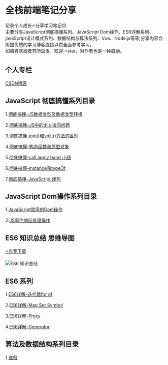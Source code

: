 # 全栈前端笔记分享
记录个人成长🔥分享学习笔记😊<br>
主要分享JavaScript彻底搞懂系列、JavaScript Dom操作、ES6详解系列、javaScript设计模式系列、数据结构与算法系列、Vue、Node.js等等,分享内容会附加优质的学习博客连接以供全面参考学习。<br>
如果喜欢或者有所启发，欢迎 ⭐️star，对作者也是一种鼓励。


## 个人专栏
[CSDN博客](https://blog.csdn.net/zc639143029)

## JavaScript 彻底搞懂系列目录
 1.[彻底搞懂-JS数据类型及数据类型转换](https://github.com/zc639143029/Blog/issues/1)
 
 2.[彻底搞懂-JS中的this 指向问题](https://github.com/zc639143029/Blog/issues/2)
 
 3.[彻底搞懂-join()和split()方法的区别](https://github.com/zc639143029/Blog/issues/3)
 
 4.[彻底搞懂-构造函数和原型对象](https://github.com/zc639143029/Blog/issues/4)
 
 5.[彻底搞懂-call apply band 小结](https://github.com/zc639143029/Blog/issues/5)
 
 6.[彻底搞懂-instance和typeOf](https://github.com/zc639143029/Blog/issues/6)
 
 7.[彻底搞懂-JavaScript 闭包](https://github.com/zc639143029/Blog/issues/11)
 
 
## JavaScript Dom操作系列目录
 1.[JavaScript常用的Dom操作](https://github.com/zc639143029/Blog/issues/9)
 
 2.[JS事件响应处理操作](https://github.com/zc639143029/Blog/issues/12)
 
 ## ES6 知识总结 思维导图
 [⭐️点我下载](https://github.com/zc639143029/Blog/blob/master/XMind/ES6%E6%80%BB%E7%BB%931-9.xmind)

![ES6 知识总结](https://raw.githubusercontent.com/zc639143029/Blog/master/XMind/ES6%20%E7%9F%A5%E8%AF%86%E5%9B%BE%E8%B0%B1.png)
## ES6 系列
1.[ES6详解-迭代器for of](https://github.com/zc639143029/Blog/issues/13)

2.[ES6详解-Map Set Symbol ](https://github.com/zc639143029/Blog/issues/14)

3.[ES6详解-Proxy](https://github.com/zc639143029/Blog/issues/15)

4.[ES6详解-Generator](https://github.com/zc639143029/Blog/issues/16)

## 算法及数据结构系列目录
 1.[递归](https://github.com/zc639143029/Blog/issues/10)<br>
 
 
